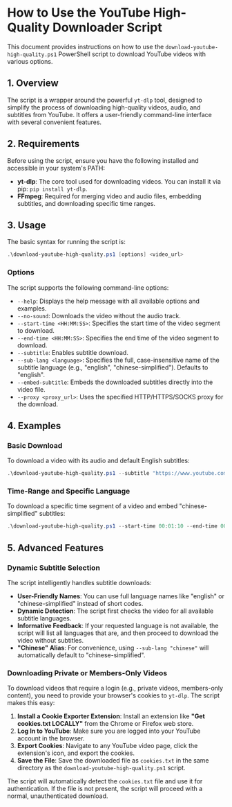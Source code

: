# How to Use the YouTube High-Quality Downloader Script

This document provides instructions on how to use the `download-youtube-high-quality.ps1` PowerShell script to download YouTube videos with various options.

## 1. Overview

The script is a wrapper around the powerful `yt-dlp` tool, designed to simplify the process of downloading high-quality videos, audio, and subtitles from YouTube. It offers a user-friendly command-line interface with several convenient features.

## 2. Requirements

Before using the script, ensure you have the following installed and accessible in your system's PATH:

-   **yt-dlp**: The core tool used for downloading videos. You can install it via pip: `pip install yt-dlp`.
-   **FFmpeg**: Required for merging video and audio files, embedding subtitles, and downloading specific time ranges.

## 3. Usage

The basic syntax for running the script is:

```powershell
.\download-youtube-high-quality.ps1 [options] <video_url>
```

### Options

The script supports the following command-line options:

-   `--help`: Displays the help message with all available options and examples.
-   `--no-sound`: Downloads the video without the audio track.
-   `--start-time <HH:MM:SS>`: Specifies the start time of the video segment to download.
-   `--end-time <HH:MM:SS>`: Specifies the end time of the video segment to download.
-   `--subtitle`: Enables subtitle download.
-   `--sub-lang <language>`: Specifies the full, case-insensitive name of the subtitle language (e.g., "english", "chinese-simplified"). Defaults to "english".
-   `--embed-subtitle`: Embeds the downloaded subtitles directly into the video file.
-   `--proxy <proxy_url>`: Uses the specified HTTP/HTTPS/SOCKS proxy for the download.

## 4. Examples

### Basic Download

To download a video with its audio and default English subtitles:

```powershell
.\download-youtube-high-quality.ps1 --subtitle "https://www.youtube.com/watch?v=dQw4w9WgXcQ"
```

### Time-Range and Specific Language

To download a specific time segment of a video and embed "chinese-simplified" subtitles:

```powershell
.\download-youtube-high-quality.ps1 --start-time 00:01:10 --end-time 00:01:45 --subtitle --sub-lang "chinese-simplified" --embed-subtitle "https://www.youtube.com/watch?v=dQw4w9WgXcQ"
```

## 5. Advanced Features

### Dynamic Subtitle Selection

The script intelligently handles subtitle downloads:

-   **User-Friendly Names**: You can use full language names like "english" or "chinese-simplified" instead of short codes.
-   **Dynamic Detection**: The script first checks the video for all available subtitle languages.
-   **Informative Feedback**: If your requested language is not available, the script will list all languages that are, and then proceed to download the video without subtitles.
-   **"Chinese" Alias**: For convenience, using `--sub-lang "chinese"` will automatically default to "chinese-simplified".

### Downloading Private or Members-Only Videos

To download videos that require a login (e.g., private videos, members-only content), you need to provide your browser's cookies to `yt-dlp`. The script makes this easy:

1.  **Install a Cookie Exporter Extension**: Install an extension like **"Get cookies.txt LOCALLY"** from the Chrome or Firefox web store.
2.  **Log In to YouTube**: Make sure you are logged into your YouTube account in the browser.
3.  **Export Cookies**: Navigate to any YouTube video page, click the extension's icon, and export the cookies.
4.  **Save the File**: Save the downloaded file as `cookies.txt` in the same directory as the `download-youtube-high-quality.ps1` script.

The script will automatically detect the `cookies.txt` file and use it for authentication. If the file is not present, the script will proceed with a normal, unauthenticated download.
